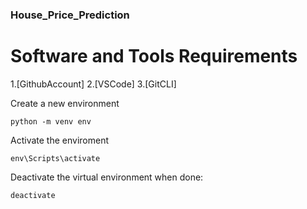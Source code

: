 ### House_Price_Prediction

# Software and Tools Requirements

1.[GithubAccount] 2.[VSCode] 3.[GitCLI]

Create a new environment

```
python -m venv env
```

Activate the enviroment

```
env\Scripts\activate
```

Deactivate the virtual environment when done:

```
deactivate
```
